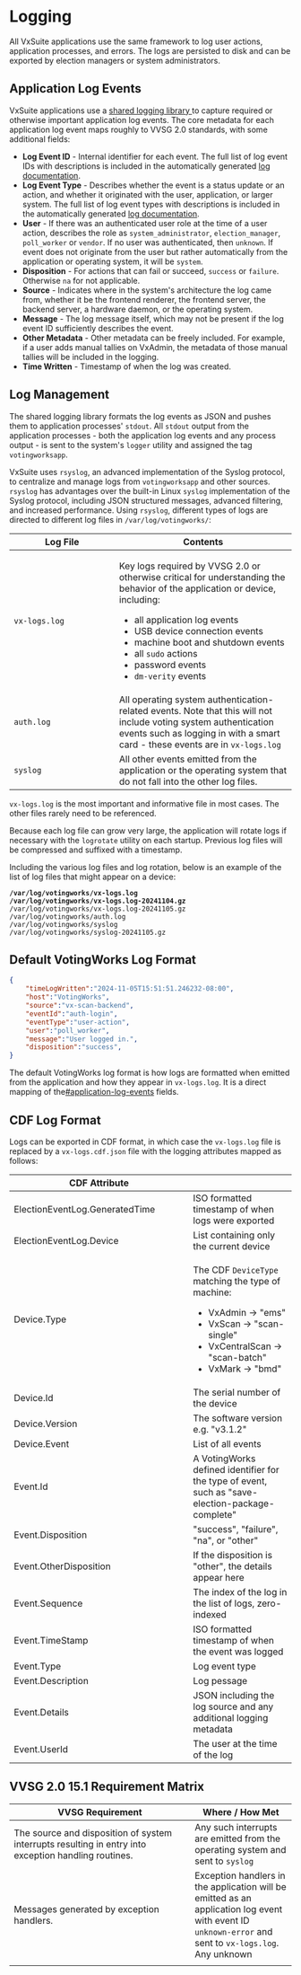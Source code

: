 # Logging

All VxSuite applications use the same framework to log user actions, application processes, and errors. The logs are persisted to disk and can be exported by election managers or system administrators.&#x20;

## Application Log Events

VxSuite applications use a [shared logging library ](https://github.com/votingworks/vxsuite/tree/v4.0.0-release-branch/libs/logging)to capture required or otherwise important application log events. The core metadata for each application log event maps roughly to VVSG 2.0 standards, with some additional fields:

* **Log Event ID** - Internal identifier for each event. The full list of log event IDs with descriptions is included in the automatically generated [log documentation](https://github.com/votingworks/vxsuite/blob/v4.0.0-release-branch/libs/logging/VotingWorksLoggingDocumentation.md).
* **Log Event Type** - Describes whether the event is a status update or an action, and whether it originated with the user, application, or larger system. The full list of log event types with descriptions is included in the automatically generated [log documentation](https://github.com/votingworks/vxsuite/blob/v4.0.0-release-branch/libs/logging/VotingWorksLoggingDocumentation.md).
* **User** - If there was an authenticated user role at the time of a user action, describes the role as `system_administrator`, `election_manager`, `poll_worker` or `vendor`. If no user was authenticated, then `unknown`. If event does not originate from the user but rather automatically from the application or operating system, it will be `system`.&#x20;
* **Disposition** - For actions that can fail or succeed, `success` or `failure`. Otherwise `na` for not applicable.
* **Source** - Indicates where in the system's architecture the log came from, whether it be the frontend renderer, the frontend server, the backend server, a hardware daemon, or the operating system.
* **Message** - The log message itself, which may not be present if the log event ID sufficiently describes the event.
* **Other Metadata** - Other metadata can be freely included. For example, if a user adds manual tallies on VxAdmin, the metadata of those manual tallies will be included in the logging.
* **Time Written** - Timestamp of when the log was created.

## Log Management

The shared logging library formats the log events as JSON and pushes them to application processes' `stdout`. All `stdout` output from the application processes - both the application log events and any process output - is sent to the system's `logger` utility and assigned the tag `votingworksapp`.&#x20;

VxSuite uses `rsyslog`, an advanced implementation of the Syslog protocol, to centralize and manage logs from `votingworksapp` and other sources. `rsyslog` has advantages over the built-in Linux `syslog` implementation of the Syslog protocol, including JSON structured messages, advanced filtering, and increased performance. Using `rsyslog`, different types of logs are directed to different log files in `/var/log/votingworks/`:

<table><thead><tr><th width="172">Log File</th><th>Contents</th></tr></thead><tbody><tr><td><code>vx-logs.log</code></td><td><p></p><p>Key logs required by VVSG 2.0 or otherwise critical for understanding the behavior of the application or device, including:</p><ul><li>all application log events</li><li>USB device connection events</li><li>machine boot and shutdown events</li><li>all <code>sudo</code> actions</li><li>password events</li><li><code>dm-verity</code> events</li></ul></td></tr><tr><td><code>auth.log</code></td><td>All operating system authentication-related events. Note that this will not include voting system authentication events such as logging in with a smart card - these events are in <code>vx-logs.log</code></td></tr><tr><td><code>syslog</code></td><td>All other events emitted from the application or the operating system that do not fall into the other log files.</td></tr></tbody></table>

`vx-logs.log`  is the most important and informative file in most cases. The other files rarely need to be referenced.

Because each log file can grow very large, the application will rotate logs if necessary with the `logrotate` utility on each startup. Previous log files will be compressed and suffixed with a timestamp.&#x20;

Including the various log files and log rotation, below is an example of the list of log files that might appear on a device:

<pre><code><strong>/var/log/votingworks/vx-logs.log
</strong><strong>/var/log/votingworks/vx-logs.log-20241104.gz
</strong>/var/log/votingworks/vx-logs.log-20241105.gz
/var/log/votingworks/auth.log
/var/log/votingworks/syslog
/var/log/votingworks/syslog-20241105.gz
</code></pre>

## Default VotingWorks Log Format

```json
{
    "timeLogWritten":"2024-11-05T15:51:51.246232-08:00",
    "host":"VotingWorks",
    "source":"vx-scan-backend",
    "eventId":"auth-login",
    "eventType":"user-action",
    "user":"poll_worker",
    "message":"User logged in.",
    "disposition":"success",
}
```

The default VotingWorks log format is how logs are formatted when emitted from the application and how they appear in `vx-logs.log`. It is a direct mapping of the[#application-log-events](logging.md#application-log-events "mention") fields.

## CDF Log Format

Logs can be exported in CDF format, in which case the `vx-logs.log` file is replaced by a `vx-logs.cdf.json` file with the logging attributes mapped as follows:

<table><thead><tr><th width="304">CDF Attribute</th><th></th></tr></thead><tbody><tr><td>ElectionEventLog.GeneratedTime</td><td>ISO formatted timestamp of when logs were exported</td></tr><tr><td>ElectionEventLog.Device</td><td>List containing only the current device</td></tr><tr><td>Device.Type</td><td><p>The CDF <code>DeviceType</code> matching the type of machine:</p><ul><li>VxAdmin -> "ems"</li><li>VxScan -> "scan-single"</li><li>VxCentralScan -> "scan-batch"</li><li>VxMark -> "bmd"</li></ul></td></tr><tr><td>Device.Id</td><td>The serial number of the device</td></tr><tr><td>Device.Version</td><td>The software version e.g. "v3.1.2"</td></tr><tr><td>Device.Event</td><td>List of all events</td></tr><tr><td>Event.Id</td><td>A VotingWorks defined identifier for the type of event, such as "save-election-package-complete"</td></tr><tr><td>Event.Disposition</td><td>"success", "failure", "na", or "other"</td></tr><tr><td>Event.OtherDisposition</td><td>If the disposition is "other", the details appear here</td></tr><tr><td>Event.Sequence</td><td>The index of the log in the list of logs, zero-indexed</td></tr><tr><td>Event.TimeStamp</td><td>ISO formatted timestamp of when the event was logged</td></tr><tr><td>Event.Type</td><td>Log event type</td></tr><tr><td>Event.Description</td><td>Log pessage</td></tr><tr><td>Event.Details</td><td>JSON including the log source and any additional logging metadata</td></tr><tr><td>Event.UserId</td><td>The user at the time of the log</td></tr></tbody></table>

## VVSG 2.0 15.1 Requirement Matrix&#x20;

<table><thead><tr><th width="307">VVSG Requirement</th><th>Where / How Met</th></tr></thead><tbody><tr><td>The source and disposition of system interrupts resulting in entry into exception handling routines.</td><td>Any such interrupts are emitted from the operating system and sent to <code>syslog</code> </td></tr><tr><td>Messages generated by exception handlers.</td><td>Exception handlers in the application will be emitted as an application log event with event ID <code>unknown-error</code> and sent to <code>vx-logs.log</code>. Any unknown </td></tr><tr><td></td><td></td></tr></tbody></table>









